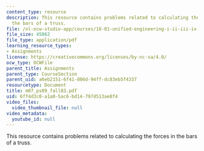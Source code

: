 ```yaml
---
content_type: resource
description: This resource contains problems related to calculating the forces in
  the bars of a truss.
file: /ol-ocw-studio-app/courses/16-01-unified-engineering-i-ii-iii-iv-fall-2005-spring-2006/6ff4d3c0a1a05ac6bd14797d513ae8f4_m07_ps09_fall03.pdf
file_size: 45862
file_type: application/pdf
learning_resource_types:
- Assignments
license: https://creativecommons.org/licenses/by-nc-sa/4.0/
ocw_type: OCWFile
parent_title: Assignments
parent_type: CourseSection
parent_uid: a6eb2151-6f41-806d-94ff-dc83eb5f4337
resourcetype: Document
title: m07_ps09_fall03.pdf
uid: 6ff4d3c0-a1a0-5ac6-bd14-797d513ae8f4
video_files:
  video_thumbnail_file: null
video_metadata:
  youtube_id: null
---
```

This resource contains problems related to calculating the forces in the bars of a truss.
